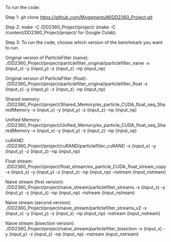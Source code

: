 
To run the code:

Step 1:
git clone https://github.com/MoggmentuM/DD2360_Project.git

Step 2:
make -C /DD2360_Project/project/ (make -C /content/DD2360_Project/project/ for Google Colab).

Step 3:
To run the code, choose which version of the benchmark you want to run.

Original version of ParticleFilter (naive): <br>
./DD2360_Project/project/particlefilter_original/particlefilter_naive -x (input_x) -y (input_y) -z (input_z) -np (input_np)

Original version of ParticleFilter (float): <br>
./DD2360_Project/project/particlefilter_original/particlefilter_float -x (input_x) -y (input_y) -z (input_z) -np (input_np)

Shared memory: <br>
./DD2360_Project/project/Shared_Memory/ex_particle_CUDA_float_seq_SharedMemory -x (input_x) -y (input_y) -z (input_z) -np (input_np)

Unified Memory: <br>
./DD2360_Project/project/Unified_Memory/ex_particle_CUDA_float_seq_SharedMemory -x (input_x) -y (input_y) -z (input_z) -np (input_np)

cuRAND: <br>
./DD2360_Project/project/cuRAND/particlefilter_cuRAND -x (input_x) -y (input_y) -z (input_z) -np (input_np)

Float stream: <br>
./DD2360_Project/project/float_stream/ex_particle_CUDA_float_stream_copy -x (input_x) -y (input_y) -z (input_z) -np (input_np) -nstream (input_nstream)

Naive stream (first version): <br>
./DD2360_Project/project/naive_stream/particlefilter_streams -x (input_x) -y (input_y) -z (input_z) -np (input_np) -nstream (input_nstream)

Naive stream (second version): <br>
./DD2360_Project/project/naive_stream/particlefilter_streams_v2 -x (input_x) -y (input_y) -z (input_z) -np (input_np) -nstream (input_nstream)

Naive stream (bisection version): <br>
./DD2360_Project/project/naive_stream/particlefilter_bisection -x (input_x) -y (input_y) -z (input_z) -np (input_np) -nstream (input_nstream)
